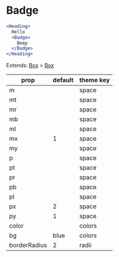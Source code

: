 # Badge

```.jsx
<Heading>
  Hello
  <Badge>
    Beep
  </Badge>
</Heading>

```



Extends: [Box](/components/Box) > [Box](/components/Box)

prop | default | theme key
---|---|---
m |  | space
mt |  | space
mr |  | space
mb |  | space
ml |  | space
mx | 1 | space
my |  | space
p |  | space
pt |  | space
pr |  | space
pb |  | space
pl |  | space
px | 2 | space
py | 1 | space
color |  | colors
bg | blue | colors
borderRadius | 2 | radii